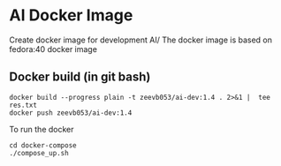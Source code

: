 # AI Docker Image

Create docker image for development AI/
The docker image is based on fedora:40 docker image  

## Docker build (in git bash)
~~~
docker build --progress plain -t zeevb053/ai-dev:1.4 . 2>&1 |  tee res.txt
docker push zeevb053/ai-dev:1.4
~~~


To run the docker  
~~~
cd docker-compose
./compose_up.sh
~~~

